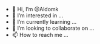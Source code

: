 - 👋 Hi, I’m @Aldomk
- 👀 I’m interested in ...
- 🌱 I’m currently learning ...
- 💞️ I’m looking to collaborate on ...
- 📫 How to reach me ...

<!---
Aldomk/Aldomk is a ✨ special ✨ repository because its `README.md` (this file) appears on your GitHub profile.
You can click the Preview link to take a look at your changes.
--->
